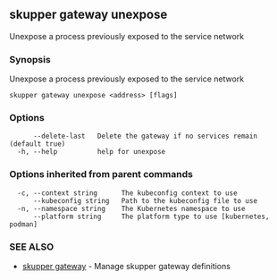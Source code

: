 ## skupper gateway unexpose

Unexpose a process previously exposed to the service network

### Synopsis

Unexpose a process previously exposed to the service network

```
skupper gateway unexpose <address> [flags]
```

### Options

```
      --delete-last   Delete the gateway if no services remain (default true)
  -h, --help          help for unexpose
```

### Options inherited from parent commands

```
  -c, --context string      The kubeconfig context to use
      --kubeconfig string   Path to the kubeconfig file to use
  -n, --namespace string    The Kubernetes namespace to use
      --platform string     The platform type to use [kubernetes, podman]
```

### SEE ALSO

* [skupper gateway](skupper_gateway.md)	 - Manage skupper gateway definitions

